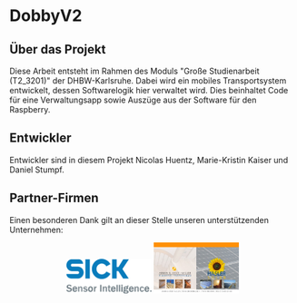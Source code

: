 # DobbyV2

## Über das Projekt
Diese Arbeit entsteht im Rahmen des Moduls "Große Studienarbeit (T2\_3201)" der DHBW-Karlsruhe. Dabei wird ein mobiles Transportsystem entwickelt, dessen Softwarelogik hier verwaltet wird. Dies beinhaltet Code für eine Verwaltungsapp sowie Auszüge aus der Software für den Raspberry. 

## Entwickler
Entwickler sind in diesem Projekt Nicolas Huentz, Marie-Kristin Kaiser und Daniel Stumpf.

## Partner-Firmen
Einen besonderen Dank gilt an dieser Stelle unseren unterstützenden Unternehmen:

<p align="center">
  <a href="https://www.sick.com/de/de/"><img src="https://github.com/MarieKristin/DobbyV2/blob/master/Dokumentation/Firmen/sick.png" width="150"/></a>
   <a href="http://hasler-holztreppen.de/"><img src="https://github.com/MarieKristin/DobbyV2/blob/master/Dokumentation/Firmen/hasler.png" width="150"/></a>
</p>



